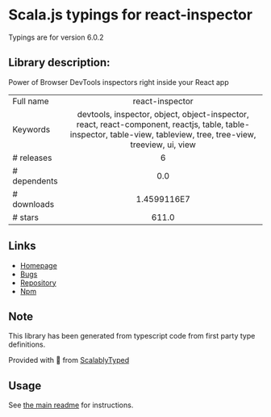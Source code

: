 
# Scala.js typings for react-inspector

Typings are for version 6.0.2

## Library description:
Power of Browser DevTools inspectors right inside your React app

|                    |                 |
| ------------------ | :-------------: |
| Full name          | react-inspector |
| Keywords           | devtools, inspector, object, object-inspector, react, react-component, reactjs, table, table-inspector, table-view, tableview, tree, tree-view, treeview, ui, view |
| # releases         | 6 |
| # dependents       | 0.0 |
| # downloads        | 1.4599116E7 |
| # stars            | 611.0 |

## Links
- [Homepage](https://github.com/xyc/react-inspector)
- [Bugs](https://github.com/xyc/react-inspector/issues)
- [Repository](https://github.com/xyc/react-inspector)
- [Npm](https://www.npmjs.com/package/react-inspector)
    


## Note
This library has been generated from typescript code from first party type definitions.

Provided with :purple_heart: from [ScalablyTyped](https://github.com/oyvindberg/ScalablyTyped)

## Usage
See [the main readme](../../readme.md) for instructions.


